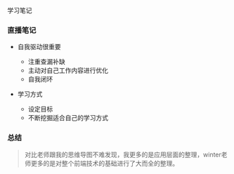 学习笔记

### 直播笔记
- 自我驱动很重要
  - 注重查漏补缺
  - 主动对自己工作内容进行优化
  - 自我闭环
  
- 学习方式
  - 设定目标
  - 不断挖掘适合自己的学习方式

### 总结
> 对比老师跟我的思维导图不难发现，我更多的是应用层面的整理，winter老师更多的是对整个前端技术的基础进行了大而全的整理。
